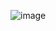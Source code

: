 ![image](https://user-images.githubusercontent.com/65951872/182205706-7a0fdfe8-18f3-4563-a9c2-f4b8449e2d6c.png)
